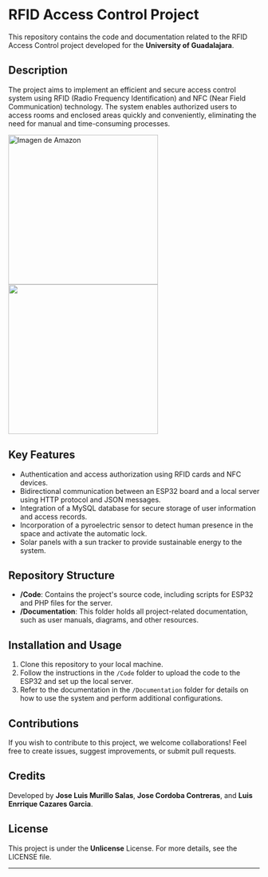 # RFID Access Control Project

This repository contains the code and documentation related to the RFID Access Control project developed for the **University of Guadalajara**.

## Description

The project aims to implement an efficient and secure access control system using RFID (Radio Frequency Identification) and NFC (Near Field Communication) technology. The system enables authorized users to access rooms and enclosed areas quickly and conveniently, eliminating the need for manual and time-consuming processes.



<img src="https://m.media-amazon.com/images/I/61lUJLwpCZL._AC_SL1001_.jpg" alt="Imagen de Amazon" width="300">


<img src="https://www.techtonics.in/image/cache/catalog/images022023/tech1119-2-1000x1000.webp" width="300">



## Key Features

- Authentication and access authorization using RFID cards and NFC devices.
- Bidirectional communication between an ESP32 board and a local server using HTTP protocol and JSON messages.
- Integration of a MySQL database for secure storage of user information and access records.
- Incorporation of a pyroelectric sensor to detect human presence in the space and activate the automatic lock.
- Solar panels with a sun tracker to provide sustainable energy to the system.

## Repository Structure

- **/Code**: Contains the project's source code, including scripts for ESP32 and PHP files for the server.
- **/Documentation**: This folder holds all project-related documentation, such as user manuals, diagrams, and other resources.



## Installation and Usage

1. Clone this repository to your local machine.
2. Follow the instructions in the `/Code` folder to upload the code to the ESP32 and set up the local server.
3. Refer to the documentation in the `/Documentation` folder for details on how to use the system and perform additional configurations.

## Contributions

If you wish to contribute to this project, we welcome collaborations! Feel free to create issues, suggest improvements, or submit pull requests.

## Credits

Developed by **Jose Luis Murillo Salas**, **Jose Cordoba Contreras**, and **Luis Enrrique Cazares Garcia**.

## License

This project is under the **Unlicense** License. For more details, see the LICENSE file.

---
